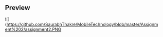 ## Preview

![](https://github.com/SaurabhThakre/MobileTechnology/blob/master/Assignment%202/assignment2.PNG
